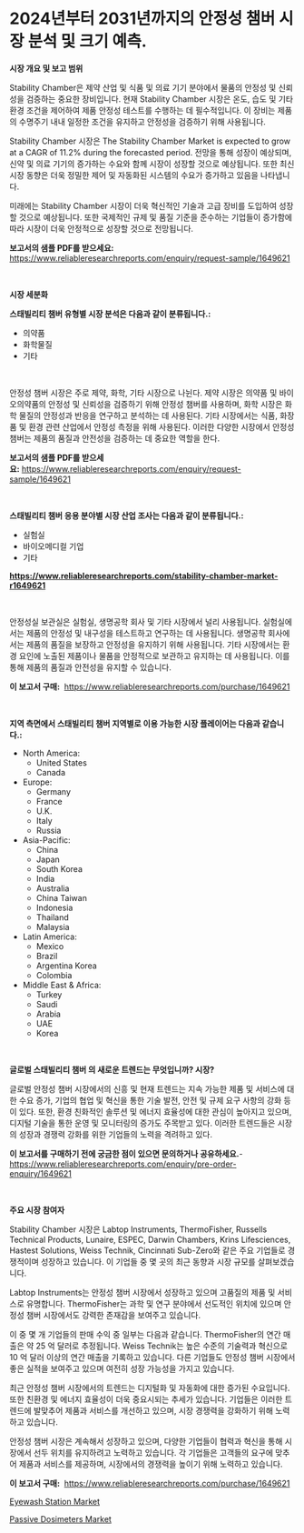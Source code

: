 <p><h1>2024년부터 2031년까지의 안정성 챔버 시장 분석 및 크기 예측.</h1></p><p><strong>시장 개요 및 보고 범위</strong></p>
<p><p>Stability Chamber은 제약 산업 및 식품 및 의료 기기 분야에서 물품의 안정성 및 신뢰성을 검증하는 중요한 장비입니다. 현재 Stability Chamber 시장은 온도, 습도 및 기타 환경 조건을 제어하여 제품 안정성 테스트를 수행하는 데 필수적입니다. 이 장비는 제품의 수명주기 내내 일정한 조건을 유지하고 안정성을 검증하기 위해 사용됩니다.</p><p>Stability Chamber 시장은 The Stability Chamber Market is expected to grow at a CAGR of 11.2% during the forecasted period. 전망을 통해 성장이 예상되며, 신약 및 의료 기기의 증가하는 수요와 함께 시장이 성장할 것으로 예상됩니다. 또한 최신 시장 동향은 더욱 정밀한 제어 및 자동화된 시스템의 수요가 증가하고 있음을 나타냅니다.</p><p>미래에는 Stability Chamber 시장이 더욱 혁신적인 기술과 고급 장비를 도입하여 성장할 것으로 예상됩니다. 또한 국제적인 규제 및 품질 기준을 준수하는 기업들이 증가함에 따라 시장이 더욱 안정적으로 성장할 것으로 전망됩니다.</p></p>
<p><strong>보고서의 샘플 PDF를 받으세요:</strong> <a href="https://www.reliableresearchreports.com/enquiry/request-sample/1649621">https://www.reliableresearchreports.com/enquiry/request-sample/1649621</a></p>
<p>&nbsp;</p>
<p><strong>시장 세분화</strong></p>
<p><strong>스태빌리티 챔버 유형별 시장 분석은 다음과 같이 분류됩니다.:</strong></p>
<p><ul><li>의약품</li><li>화학물질</li><li>기타</li></ul></p>
<p>&nbsp;</p>
<p><p>안정성 챔버 시장은 주로 제약, 화학, 기타 시장으로 나뉜다. 제약 시장은 의약품 및 바이오의약품의 안정성 및 신뢰성을 검증하기 위해 안정성 챔버를 사용하며, 화학 시장은 화학 물질의 안정성과 반응을 연구하고 분석하는 데 사용된다. 기타 시장에서는 식품, 화장품 및 환경 관련 산업에서 안정성 측정을 위해 사용된다. 이러한 다양한 시장에서 안정성 챔버는 제품의 품질과 안전성을 검증하는 데 중요한 역할을 한다.</p></p>
<p><strong>보고서의 샘플 PDF를 받으세요:</strong>&nbsp;<a href="https://www.reliableresearchreports.com/enquiry/request-sample/1649621">https://www.reliableresearchreports.com/enquiry/request-sample/1649621</a></p>
<p>&nbsp;</p>
<p><strong> 스태빌리티 챔버 응용 분야별 시장 산업 조사는 다음과 같이 분류됩니다.:</strong></p>
<p><ul><li>실험실</li><li>바이오메디컬 기업</li><li>기타</li></ul></p>
<p><strong><a href="https://www.reliableresearchreports.com/stability-chamber-market-r1649621">https://www.reliableresearchreports.com/stability-chamber-market-r1649621</a></strong></p>
<p>&nbsp;</p>
<p><p>안정성실 보관실은 실험실, 생명공학 회사 및 기타 시장에서 널리 사용됩니다. 실험실에서는 제품의 안정성 및 내구성을 테스트하고 연구하는 데 사용됩니다. 생명공학 회사에서는 제품의 품질을 보장하고 안정성을 유지하기 위해 사용됩니다. 기타 시장에서는 환경 요인에 노출된 제품이나 물품을 안정적으로 보관하고 유지하는 데 사용됩니다. 이를 통해 제품의 품질과 안전성을 유지할 수 있습니다.</p></p>
<p><strong>이 보고서 구매:</strong>&nbsp; <a href="https://www.reliableresearchreports.com/purchase/1649621">https://www.reliableresearchreports.com/purchase/1649621</a></p>
<p>&nbsp;</p>
<p><strong>지역 측면에서 스태빌리티 챔버 지역별로 이용 가능한 시장 플레이어는 다음과 같습니다.:</strong></p>
<p><ul>
    <li>
        North America:
        <ul>
            <li>United States</li>
            <li>Canada</li>
        </ul>
    </li>
    <li>
        Europe:
        <ul>
            <li>Germany</li>
            <li>France</li>
            <li>U.K.</li>
            <li>Italy</li>
            <li>Russia</li>
        </ul>
    </li>
    <li>
        Asia-Pacific:
        <ul>
            <li>China</li>
            <li>Japan</li>
            <li>South Korea</li>
            <li>India</li>
            <li>Australia</li>
            <li>China Taiwan</li>
            <li>Indonesia</li>
            <li>Thailand</li>
            <li>Malaysia</li>
        </ul>
    </li>
    <li>
        Latin America:
        <ul>
            <li>Mexico</li>
            <li>Brazil</li>
            <li>Argentina Korea</li>
            <li>Colombia</li>
        </ul>
    </li>
    <li>
        Middle East & Africa:
        <ul>
            <li>Turkey</li>
            <li>Saudi</li>
            <li>Arabia</li>
            <li>UAE</li>
            <li>Korea</li>
        </ul>
    </li>
    </ul></p>
<p>&nbsp;</p>
<p><strong>글로벌 스태빌리티 챔버 의 새로운 트렌드는 무엇입니까? 시장?</strong></p>
<p><p>글로벌 안정성 챔버 시장에서의 신흥 및 현재 트렌드는 지속 가능한 제품 및 서비스에 대한 수요 증가, 기업의 협업 및 혁신을 통한 기술 발전, 안전 및 규제 요구 사항의 강화 등이 있다. 또한, 환경 친화적인 솔루션 및 에너지 효율성에 대한 관심이 높아지고 있으며, 디지털 기술을 통한 운영 및 모니터링의 증가도 주목받고 있다. 이러한 트렌드들은 시장의 성장과 경쟁력 강화를 위한 기업들의 노력을 격려하고 있다.</p></p>
<p><strong>이 보고서를 구매하기 전에 궁금한 점이 있으면 문의하거나 공유하세요.</strong>- <a href="https://www.reliableresearchreports.com/enquiry/pre-order-enquiry/1649621">https://www.reliableresearchreports.com/enquiry/pre-order-enquiry/1649621</a></p>
<p>&nbsp;</p>
<p><strong>주요 시장 참여자</strong></p>
<p><p>Stability Chamber 시장은 Labtop Instruments, ThermoFisher, Russells Technical Products, Lunaire, ESPEC, Darwin Chambers, Krins Lifesciences, Hastest Solutions, Weiss Technik, Cincinnati Sub-Zero와 같은 주요 기업들로 경쟁적이며 성장하고 있습니다. 이 기업들 중 몇 곳의 최근 동향과 시장 규모를 살펴보겠습니다.</p><p>Labtop Instruments는 안정성 챔버 시장에서 성장하고 있으며 고품질의 제품 및 서비스로 유명합니다. ThermoFisher는 과학 및 연구 분야에서 선도적인 위치에 있으며 안정성 챔버 시장에서도 강력한 존재감을 보여주고 있습니다.</p><p>이 중 몇 개 기업들의 판매 수익 중 일부는 다음과 같습니다. ThermoFisher의 연간 매출은 약 25 억 달러로 추정됩니다. Weiss Technik는 높은 수준의 기술력과 혁신으로 10 억 달러 이상의 연간 매출을 기록하고 있습니다. 다른 기업들도 안정성 챔버 시장에서 좋은 실적을 보여주고 있으며 여전히 성장 가능성을 가지고 있습니다.</p><p>최근 안정성 챔버 시장에서의 트렌드는 디지털화 및 자동화에 대한 증가된 수요입니다. 또한 친환경 및 에너지 효율성이 더욱 중요시되는 추세가 있습니다. 기업들은 이러한 트렌드에 발맞추어 제품과 서비스를 개선하고 있으며, 시장 경쟁력을 강화하기 위해 노력하고 있습니다.</p><p>안정성 챔버 시장은 계속해서 성장하고 있으며, 다양한 기업들이 협력과 혁신을 통해 시장에서 선두 위치를 유지하려고 노력하고 있습니다. 각 기업들은 고객들의 요구에 맞추어 제품과 서비스를 제공하며, 시장에서의 경쟁력을 높이기 위해 노력하고 있습니다.</p></p>
<p><strong>이 보고서 구매:</strong>&nbsp;&nbsp;<a href="https://www.reliableresearchreports.com/purchase/1649621">https://www.reliableresearchreports.com/purchase/1649621</a></p>
<p><p><a href="https://mire-aunt-385.notion.site/Eyewash-Station-Market-Furnishes-Information-on-Market-Share-Market-Trends-and-Market-Growth-511c9eb07e39442dbe2ec558eb8716e5">Eyewash Station Market</a></p><p><a href="https://invited-way-688.notion.site/Passive-Dosimeters-Market-Size-Market-Outlook-and-Market-Forecast-2024-to-2031-e1404f5ae6294b0484b156714758b44a">Passive Dosimeters Market</a></p></p>